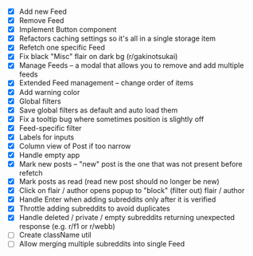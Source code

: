 - [x] Add new Feed
- [x] Remove Feed
- [x] Implement Button component
- [x] Refactors caching settings so it's all in a single storage item
- [x] Refetch one specific Feed
- [x] Fix black "Misc" flair on dark bg (r/gakinotsukai)
- [x] Manage Feeds – a modal that allows you to remove and add multiple feeds
- [x] Extended Feed management – change order of items
- [x] Add warning color
- [x] Global filters
- [x] Save global filters as default and auto load them
- [x] Fix a tooltip bug where sometimes position is slightly off
- [x] Feed-specific filter
- [x] Labels for inputs
- [x] Column view of Post if too narrow
- [x] Handle empty app 
- [x] Mark new posts – "new" post is the one that was not present before refetch
- [x] Mark posts as read (read new post should no longer be new) 
- [x] Click on flair / author opens popup to "block" (filter out) flair / author
- [x] Handle Enter when adding subreddits only after it is verified
- [x] Throttle adding subreddits to avoid duplicates
- [x] Handle deleted / private / empty subreddits returning unexpected response (e.g. r/f1 or r/webb)
- [ ] Create className util
- [ ] Allow merging multiple subreddits into single Feed
